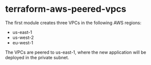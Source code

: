 # terraform-aws-peered-vpcs

The first module creates three VPCs in the following AWS regions:

- us-east-1
- us-west-2
- eu-west-1

The VPCs are peered to us-east-1, where the new application will be deployed in the private subnet.
